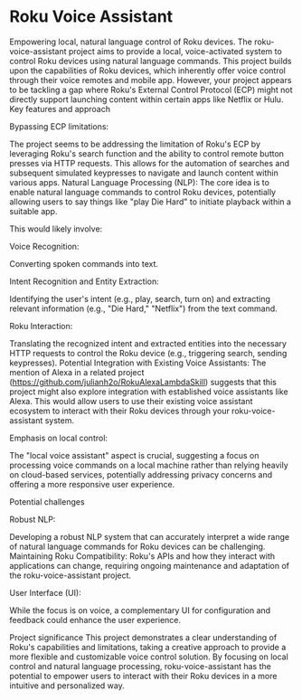 # Roku Voice Assistant

Empowering local, natural language control of Roku devices.
The roku-voice-assistant project aims to provide a local, voice-activated system to control Roku devices using natural language commands. This project builds upon the capabilities of Roku devices, which inherently offer voice control through their voice remotes and mobile app. However, your project appears to be tackling a gap where Roku's External Control Protocol (ECP) might not directly support launching content within certain apps like Netflix or Hulu. 
Key features and approach

Bypassing ECP limitations: 

The project seems to be addressing the limitation of Roku's ECP by leveraging Roku's search function and the ability to control remote button presses via HTTP requests. This allows for the automation of searches and subsequent simulated keypresses to navigate and launch content within various apps.
Natural Language Processing (NLP): The core idea is to enable natural language commands to control Roku devices, potentially allowing users to say things like "play Die Hard" to initiate playback within a suitable app. 

This would likely involve:

Voice Recognition: 

Converting spoken commands into text.

Intent Recognition and Entity Extraction: 

Identifying the user's intent (e.g., play, search, turn on) and extracting relevant information (e.g., "Die Hard," "Netflix") from the text command.

Roku Interaction: 

Translating the recognized intent and extracted entities into the necessary HTTP requests to control the Roku device (e.g., triggering search, sending keypresses).
Potential Integration with Existing Voice Assistants: The mention of Alexa in a related project (https://github.com/julianh2o/RokuAlexaLambdaSkill) suggests that this project might also explore integration with established voice assistants like Alexa. This would allow users to use their existing voice assistant ecosystem to interact with their Roku devices through your roku-voice-assistant system.

Emphasis on local control: 

The "local voice assistant" aspect is crucial, suggesting a focus on processing voice commands on a local machine rather than relying heavily on cloud-based services, potentially addressing privacy concerns and offering a more responsive user experience. 

Potential challenges

Robust NLP: 

Developing a robust NLP system that can accurately interpret a wide range of natural language commands for Roku devices can be challenging.
Maintaining Roku Compatibility: Roku's APIs and how they interact with applications can change, requiring ongoing maintenance and adaptation of the roku-voice-assistant project.

User Interface (UI): 

While the focus is on voice, a complementary UI for configuration and feedback could enhance the user experience. 

Project significance
This project demonstrates a clear understanding of Roku's capabilities and limitations, taking a creative approach to provide a more flexible and customizable voice control solution. By focusing on local control and natural language processing, roku-voice-assistant has the potential to empower users to interact with their Roku devices in a more intuitive and personalized way. 

